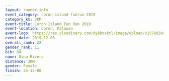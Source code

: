 ```yaml
--- 
layout: runner-info 
event_category: coron-island-funrun-2019 
category_km: 3KM 
event-title: Coron Island Fun Run 2019 
event-location: Coron, Palawan 
event-logo: https://res.cloudinary.com/dykbosktl/image/upload/v1576030401/Logo/coron_run_rp9tod.jpg 
event-date: 2019-12-08 
overall_rank: 22
gender_rank: 11
bib: 84
name: Dina Rivera
distance: 3KM
gender: Female
finish: 25-12-00
--- 
```


